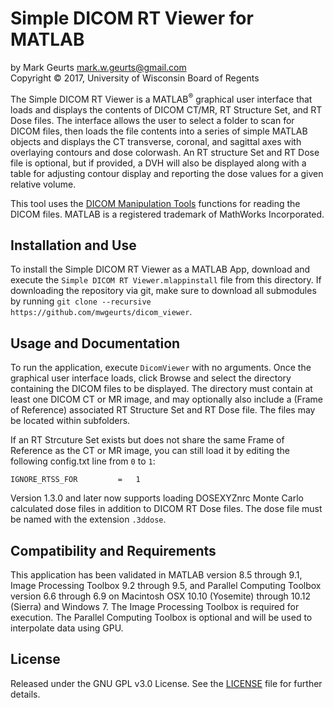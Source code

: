 # Simple DICOM RT Viewer for MATLAB

by Mark Geurts <mark.w.geurts@gmail.com>
<br>Copyright &copy; 2017, University of Wisconsin Board of Regents

The Simple DICOM RT Viewer is a MATLAB<sup>&reg;</sup> graphical user interface that loads and displays the contents of DICOM CT/MR, RT Structure Set, and RT Dose files. The interface allows the user to select a folder to scan for DICOM files, then loads the file contents into a series of simple MATLAB objects and displays the CT transverse, coronal, and sagittal axes with overlaying contours and dose colorwash. An RT structure Set and RT Dose file is optional, but if provided, a DVH will also be displayed along with a table for adjusting contour display and reporting the dose values for a given relative volume.

This tool uses the [DICOM Manipulation Tools](https://github.com/mwgeurts/dicom_tools) functions for reading the DICOM files. MATLAB is a registered trademark of MathWorks Incorporated.

## Installation and Use

To install the Simple DICOM RT Viewer as a MATLAB App, download and execute the `Simple DICOM RT Viewer.mlappinstall` file from this directory. If downloading the repository via git, make sure to download all submodules by running  `git clone --recursive https://github.com/mwgeurts/dicom_viewer`. 

## Usage and Documentation

To run the application, execute `DicomViewer` with no arguments. Once the graphical user interface loads, click Browse and select the directory containing the DICOM files to be displayed. The directory must contain at least one DICOM CT or MR image, and may optionally also include a (Frame of Reference) associated RT Structure Set and RT Dose file. The files may be located within subfolders.

If an RT Strcuture Set exists but does not share the same Frame of Reference as the CT or MR image, you can still load it by editing the following config.txt line from `0` to `1`:

```
IGNORE_RTSS_FOR         =   1
```

Version 1.3.0 and later now supports loading DOSEXYZnrc Monte Carlo calculated dose files in addition to DICOM RT Dose files. The dose file must be named with the extension `.3ddose`.

## Compatibility and Requirements

This application has been validated in MATLAB version 8.5 through 9.1, Image Processing Toolbox 9.2 through 9.5, and Parallel Computing Toolbox version 6.6 through 6.9 on Macintosh OSX 10.10 (Yosemite) through 10.12 (Sierra) and Windows 7.  The Image Processing Toolbox is required for execution.  The Parallel Computing Toolbox is optional and will be used to interpolate data using GPU.

## License

Released under the GNU GPL v3.0 License.  See the [LICENSE](LICENSE) file for further details.
